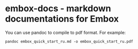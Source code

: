 # embox-docs - markdown documentations for Embox 

You can use pandoc to compile to pdf format. For example:

```pandoc embox_quick_start_ru.md -o embox_quick_start_ru.pdf```

